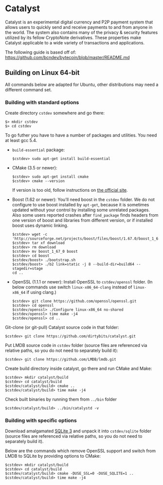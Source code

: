 # Catalyst 

Catalyst is an experimental digital currency and P2P payment system that allows users to quickly send and receive payments to and from anyone in the world. The system also contains many of the privacy & security features utilized by its fellow CryptoNote derivatives. These properties make Catalyst applicable to a wide variety of transactions and applications.

The following guide is based off of:
https://github.com/bcndev/bytecoin/blob/master/README.md

## Building on Linux 64-bit

All commands below are adapted for Ubuntu, other distributions may need a different command set.

### Building with standard options

Create directory `cstdev` somewhere and go there:
```
$> mkdir cstdev
$> cd cstdev
```

To go futher you have to have a number of packages and utilities. You need at least gcc 5.4.

* `build-essential` package:
    ```
    $cstdev> sudo apt-get install build-essential
    ```

* CMake (3.5 or newer):
    ```
    $cstdev> sudo apt-get install cmake
    $cstdev> cmake --version
    ```
    If version is too old, follow instructions on [the official site](https://cmake.org/download/).

* Boost (1.62 or newer):
    You'll need boost in the `cstdev` folder. We do not configure to use boost installed by `apt-get`, because it is sometimes updated without your control by installing some unrelated packages. Also some users reported crashes after `find_package` finds headers from one version of boost and libraries from different version, or if installed boost uses dynamic linking.
    ```
    $cstdev> wget -c 'http://sourceforge.net/projects/boost/files/boost/1.67.0/boost_1_67_0.tar.bz2/download'
    $cstdev> tar xf download
    $cstdev> rm download
    $cstdev> mv boost_1_67_0 boost
    $cstdev> cd boost
    $cstdev/boost> ./bootstrap.sh
    $cstdev/boost> ./b2 link=static -j 8 --build-dir=build64 --stagedir=stage
    cd ..
    ```

* OpenSSL (1.1.1 or newer):
    Install OpenSSL to `cstdev/openssl` folder. (In below commands use switch `linux-x86_64-clang` instead of `linux-x86_64` if using clang.)
    ```
    $cstdev> git clone https://github.com/openssl/openssl.git
    $cstdev> cd openssl
    $cstdev/openssl> ./Configure linux-x86_64 no-shared
    $cstdev/openssl> time make -j4
    $cstdev/openssl> cd ..
    ```

Git-clone (or git-pull) Catalyst source code in that folder:
```
$cstdev> git clone https://github.com/dirtybits/catalyst.git
```

Put LMDB source code in `cstdev` folder (source files are referenced via relative paths, so you do not need to separately build it):
```
$cstdev> git clone https://github.com/LMDB/lmdb.git
```

Create build directory inside catalyst, go there and run CMake and Make:
```
$cstdev> mkdir catalyst/build
$cstdev> cd catalyst/build
$cstdev/catalyst/build> cmake ..
$cstdev/catalyst/build> time make -j4
```

Check built binaries by running them from `../bin` folder
```
$cstdev/catalyst/build> ../bin/catalystd -v
```

### Building with specific options

Download amalgamated [SQLite 3](https://www.sqlite.org/download.html) and unpack it into `cstdev/sqlite` folder (source files are referenced via relative paths, so you do not need to separately build it).

Below are the commands which remove OpenSSL support and switch from LMDB to SQLite by providing options to CMake:

```
$cstdev> mkdir catalyst/build
$cstdev> cd catalyst/build
$cstdev/catalyst/build> cmake -DUSE_SSL=0 -DUSE_SQLITE=1 ..
$cstdev/catalyst/build> time make -j4
```
